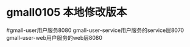 # gmall0105 本地修改版本

#gmall-user用户服务8080
gmall-user-service用户服务的service层8070
gmall-user-web用户服务的web层8080
